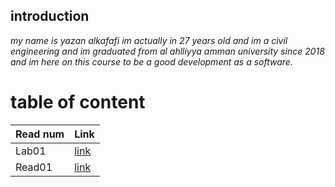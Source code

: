 ## introduction ##
*my name is yazan alkafafi im actually in 27 years old and im a civil engineering 
and im graduated from al ahlliyya amman university since 2018 
and im here on this course to be a good development as a software.*
# table of content #
|Read num    |Link    |
| ----- | ----------- |
|  Lab01   | [link](lab01.md)  |
|  Read01  | [link](read01.md) |



 